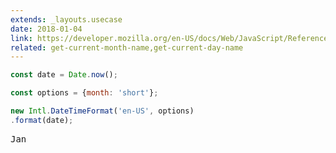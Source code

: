 ```yaml
---
extends: _layouts.usecase
date: 2018-01-04
link: https://developer.mozilla.org/en-US/docs/Web/JavaScript/Reference/Global_Objects/DateTimeFormat
related: get-current-month-name,get-current-day-name
---
```



```javascript
const date = Date.now();

const options = {month: 'short'};

new Intl.DateTimeFormat('en-US', options)
.format(date);
```
<pre class="output">
Jan
</pre>
